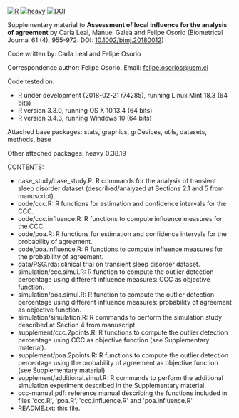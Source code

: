[![R](https://img.shields.io/badge/Made%20with-R%20under%20development-success)](https://cran.r-project.org/)
[![heavy](https://img.shields.io/badge/Using%20heavy-0.38.19-important)](https://cran.r-project.org/package=heavy)
[![DOI](https://img.shields.io/badge/DOI-10.1002/bimj.201800124-blue)](http://doi.org/10.1002/bimj.201800124)

Supplementary material to **Assessment of local influence for the analysis of agreement** by Carla Leal, Manuel Galea and Felipe Osorio (Biometrical Journal 61 (4), 955-972. DOI: [10.1002/bimj.20180012](https://doi.org/10.1002/bimj.201800124))

Code written by: Carla Leal and Felipe Osorio

Correspondence author: Felipe Osorio, Email: felipe.osorios@usm.cl

Code tested on:
- R under development (2018-02-21 r74285), running Linux Mint 18.3 (64 bits)
- R version 3.3.0, running OS X 10.13.4 (64 bits)
- R version 3.4.3, running Windows 10 (64 bits)

Attached base packages: stats, graphics, grDevices, utils, datasets, methods, base

Other attached packages: heavy_0.38.19

CONTENTS:
- case_study/case_study.R: R commands for the analysis of transient sleep disorder
  dataset (described/analyzed at Sections 2.1 and 5 from manuscript).
- code/ccc.R: R functions for estimation and confidence intervals for the CCC.
- code/ccc.influence.R: R functions to compute influence measures for the CCC.
- code/poa.R: R functions for estimation and confidence intervals for the probability of agreement.
- code/poa.influence.R: R functions to compute influence measures for the probability of agreement.
- data/PSG.rda: clinical trial on transient sleep disorder dataset.
- simulation/ccc.simul.R: R function to compute the outlier detection percentage using
  different influence measures: CCC as objective function.
- simulation/poa.simul.R: R function to compute the outlier detection percentage using
  different influence measures: probability of agreement as objective function.
- simulation/simulation.R: R commands to perform the simulation study described at
  Section 4 from manuscript.
- supplement/ccc.2points.R: R functions to compute the outlier detection percentage
  using CCC as objective function (see Supplementary material).
- supplement/poa.2points.R: R functions to compute the outlier detection percentage
  using the probability of agreement as objective function (see Supplementary material).
- supplement/additional.simul.R: R commands to perform the additional simulation experiment
  described in the Supplementary material.
- ccc-manual.pdf: reference manual describing the functions included in files 'ccc.R',
  'poa.R', 'ccc.influence.R' and 'poa.influence.R'
- README.txt: this file.
